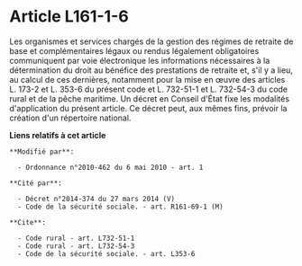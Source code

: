 # Article L161-1-6

Les organismes et services chargés de la gestion des régimes de retraite de base et complémentaires légaux ou rendus
légalement obligatoires communiquent par voie électronique les informations nécessaires à la détermination du droit au
bénéfice des prestations de retraite et, s'il y a lieu, au calcul de ces dernières, notamment pour la mise en œuvre des
articles L. 173-2 et L. 353-6 du présent code et L. 732-51-1 et L. 732-54-3 du code rural et de la pêche maritime. Un décret
en Conseil d'État fixe les modalités d'application du présent article. Ce décret peut, aux mêmes fins, prévoir la création
d'un répertoire national.

**Liens relatifs à cet article**

	**Modifié par**:

	  - Ordonnance n°2010-462 du 6 mai 2010 - art. 1

	**Cité par**:

	  - Décret n°2014-374 du 27 mars 2014 (V)
	  - Code de la sécurité sociale. - art. R161-69-1 (M)

	**Cite**:

	  - Code rural - art. L732-51-1
	  - Code rural - art. L732-54-3
	  - Code de la sécurité sociale. - art. L353-6
